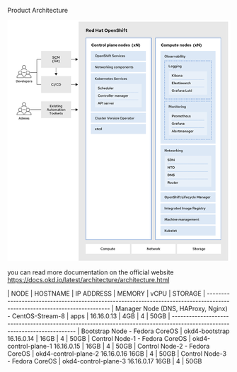 Product Architecture

![architecture](image.png)

you can read more documentation on the official website https://docs.okd.io/latest/architecture/architecture.html

| NODE	                                               | HOSTNAME	           | IP ADDRESS	   | MEMORY  | vCPU	| STORAGE
| --------------------------------------------------------------------------------------------------------------------------
| Manager Node (DNS, HAProxy, Nginx) - CentOS-Stream-8 | apps	               | 16.16.0.13	   | 4GB	  | 4	|    50GB
| --------------------------------------------------------------------------------------------------------------------------
| Bootstrap Node - Fedora CoreOS	                   |   okd4-bootstrap	        16.16.0.14 | 16GB	  | 4	|    50GB
| Control Node-1 - Fedora CoreOS	                   |     okd4-control-plane-1	16.16.0.15 | 16GB	  | 4	|    50GB
| Control Node-2 - Fedora CoreOS	                   |     okd4-control-plane-2	16.16.0.16	16GB	  | 4	|    50GB
| Control Node-3 - Fedora CoreOS	                   |     okd4-control-plane-3	16.16.0.17	16GB	  | 4	|    50GB